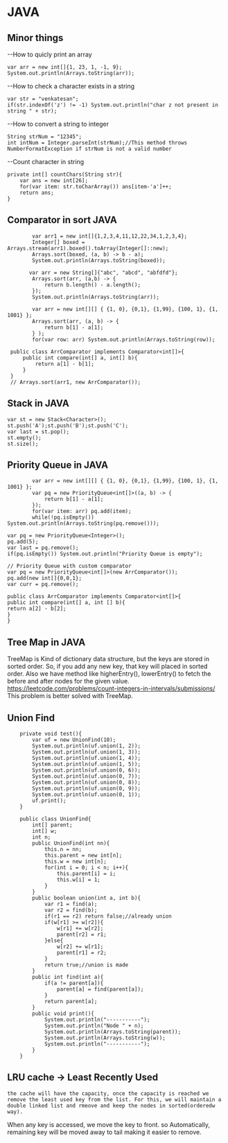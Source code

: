 # JAVA
## Minor things

--How to quicly print an array

```
var arr = new int[]{1, 23, 1, -1, 9};
System.out.println(Arrays.toString(arr));
```

--How to check a character exists in a string

```
var str = "venkatesan";
if(str.indexOf('z') != -1) System.out.println("char z not present in string " + str);
```

--How to convert a string to integer

```
String strNum = "12345";
int intNum = Integer.parseInt(strNum);//This method throws NumberFormatException if strNum is not a valid number
```

--Count character in string

```
private int[] countChars(String str){
    var ans = new int[26];
    for(var item: str.toCharArray()) ans[item-'a']++;
    return ans;
}
```


## Comparator in sort JAVA
```
        var arr1 = new int[]{1,2,3,4,11,12,22,34,1,2,3,4};
        Integer[] boxed = Arrays.stream(arr1).boxed().toArray(Integer[]::new);
        Arrays.sort(boxed, (a, b) -> b - a);
        System.out.println(Arrays.toString(boxed));
```

```
       var arr = new String[]{"abc", "abcd", "abfdfd"};
        Arrays.sort(arr, (a,b) -> {
            return b.length() - a.length();
        });
        System.out.println(Arrays.toString(arr));
```

```
        var arr = new int[][] { {1, 0}, {0,1}, {1,99}, {100, 1}, {1, 1001} };
        Arrays.sort(arr, (a, b) -> {
            return b[1] - a[1];
        } );
        for(var row: arr) System.out.println(Arrays.toString(row));
```

 ```
  public class ArrComparator implements Comparator<int[]>{
      public int compare(int[] a, int[] b){
          return a[1] - b[1];
      }
  }
  // Arrays.sort(arr1, new ArrComparator());
 ```
 ## Stack in JAVA
  ```
  var st = new Stack<Character>();
  st.push('A');st.push('B');st.push('C');
  var last = st.pop();
  st.empty();
  st.size();
  ```
 ## Priority Queue in JAVA

```
        var arr = new int[][] { {1, 0}, {0,1}, {1,99}, {100, 1}, {1, 1001} };
        var pq = new PriorityQueue<int[]>((a, b) -> {
            return b[1] - a[1];
        });
        for(var item: arr) pq.add(item);
        while(!pq.isEmpty()) System.out.println(Arrays.toString(pq.remove()));

```
 ```
 var pq = new PriorityQueue<Integer>();
 pq.add(5);
 var last = pq.remove();
 if(pq.isEmpty()) System.out.println("Priority Queue is empty");

 // Priority Queue with custom comparator
 var pq = new PriorityQueue<int[]>(new ArrComparator());
 pq.add(new int[]{0,0,1};
 var curr = pq.remove();

 public class ArrComparator implements Comparator<int[]>{
 public int compare(int[] a, int [] b){
 return a[2] - b[2];
 }
 }
 ```
 ## Tree Map in JAVA
  TreeMap is Kind of dictionary data structure, but the keys are stored in sorted order. So, if you add any new key, that key will placed in sorted order. Also we have method like higherEntry(), lowerEntry() to fetch the before and after nodes for the given value.
  https://leetcode.com/problems/count-integers-in-intervals/submissions/ This problem is better solved with TreeMap.

## Union Find

```
    private void test(){
        var uf = new UnionFind(10);
        System.out.println(uf.union(1, 2));
        System.out.println(uf.union(1, 3));
        System.out.println(uf.union(1, 4));
        System.out.println(uf.union(1, 5));
        System.out.println(uf.union(0, 6));
        System.out.println(uf.union(0, 7));
        System.out.println(uf.union(0, 8));
        System.out.println(uf.union(0, 9));
        System.out.println(uf.union(0, 1));
        uf.print();
    }

    public class UnionFind{
        int[] parent;
        int[] w;
        int n;
        public UnionFind(int nn){
            this.n = nn;
            this.parent = new int[n];
            this.w = new int[n];
            for(int i = 0; i < n; i++){
                this.parent[i] = i;
                this.w[i] = 1;
            }
        }
        public boolean union(int a, int b){
            var r1 = find(a);
            var r2 = find(b);
            if(r1 == r2) return false;//already union
            if(w[r1] >= w[r2]){
                w[r1] += w[r2];
                parent[r2] = r1;
            }else{
                w[r2] += w[r1];
                parent[r1] = r2;
            }
            return true;//union is made
        }
        public int find(int a){
            if(a != parent[a]){
                parent[a] = find(parent[a]);
            }
            return parent[a];
        }
        public void print(){
            System.out.println("-----------");
            System.out.println("Node " + n);
            System.out.println(Arrays.toString(parent));
            System.out.println(Arrays.toString(w));
            System.out.println("-----------");
        }
    }
```

 ## LRU cache -> Least Recently Used
    the cache will have the capacity, once the capacity is reached we remove the least used key from the list. For this, we will maintain a double linked list and rmeove and keep the nodes in sorted(orderedw way).
  When any key is accessed, we move the key to front. so Automatically, remaining key will be moved away to tail making it easier to remove.
